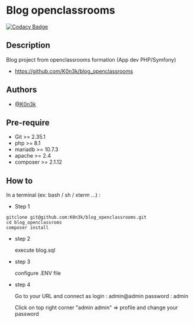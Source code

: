 # Blog openclassrooms 
[![Codacy Badge](https://app.codacy.com/project/badge/Grade/725e2e8f5e104092a3f3e38409366682)](https://www.codacy.com/gh/K0n3k/blog_openclassrooms/dashboard?utm_source=github.com&amp;utm_medium=referral&amp;utm_content=K0n3k/blog_openclassrooms&amp;utm_campaign=Badge_Grade)
## Description
Blog project from openclassrooms formation (App dev PHP/Symfony)
- https://github.com/K0n3k/blog_openclassrooms

## Authors

- [@K0n3k](https://github.com/K0n3k/)


## Pre-require

* Git >= 2.35.1
* php >= 8.1
* mariadb >= 10.7.3
* apache >= 2.4
* composer >= 2.1.12

## How to
In a terminal (ex: bash / sh / xterm ...) :

* Step 1
```shell
gitclone git@github.com:K0n3k/blog_openclassrooms.git
cd blog_openclassroms
composer install
``` 
* step 2

    execute blog.sql

* step 3

    configure .ENV file

* step 4

    Go to your URL and connect as login : admin@admin password : admin

    Click on top right corner "admin admin" => profile and change your password